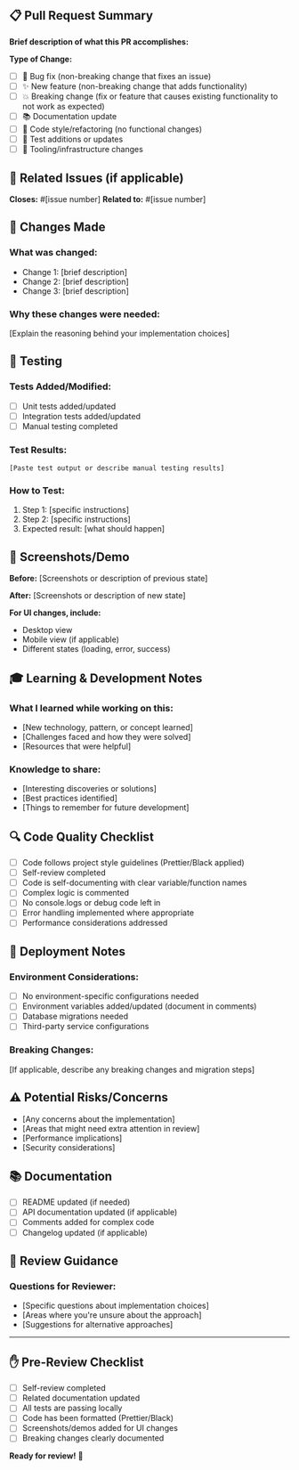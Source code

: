 ## 📋 Pull Request Summary

**Brief description of what this PR accomplishes:**

**Type of Change:**

- [ ] 🐛 Bug fix (non-breaking change that fixes an issue)
- [ ] ✨ New feature (non-breaking change that adds functionality)
- [ ] 💥 Breaking change (fix or feature that causes existing functionality to not work as expected)
- [ ] 📚 Documentation update
- [ ] 🎨 Code style/refactoring (no functional changes)
- [ ] 🧪 Test additions or updates
- [ ] 🔧 Tooling/infrastructure changes

## 🔗 Related Issues (if applicable)

**Closes:** #[issue number]
**Related to:** #[issue number]

## 📝 Changes Made

### What was changed:

- Change 1: [brief description]
- Change 2: [brief description]
- Change 3: [brief description]

### Why these changes were needed:

[Explain the reasoning behind your implementation choices]

## 🧪 Testing

### Tests Added/Modified:

- [ ] Unit tests added/updated
- [ ] Integration tests added/updated
- [ ] Manual testing completed

### Test Results:

```
[Paste test output or describe manual testing results]
```

### How to Test:

1. Step 1: [specific instructions]
2. Step 2: [specific instructions]
3. Expected result: [what should happen]

## 📸 Screenshots/Demo

**Before:**
[Screenshots or description of previous state]

**After:**
[Screenshots or description of new state]

**For UI changes, include:**

- Desktop view
- Mobile view (if applicable)
- Different states (loading, error, success)

## 🎓 Learning & Development Notes

### What I learned while working on this:

- [New technology, pattern, or concept learned]
- [Challenges faced and how they were solved]
- [Resources that were helpful]

### Knowledge to share:

- [Interesting discoveries or solutions]
- [Best practices identified]
- [Things to remember for future development]

## 🔍 Code Quality Checklist

- [ ] Code follows project style guidelines (Prettier/Black applied)
- [ ] Self-review completed
- [ ] Code is self-documenting with clear variable/function names
- [ ] Complex logic is commented
- [ ] No console.logs or debug code left in
- [ ] Error handling implemented where appropriate
- [ ] Performance considerations addressed

## 🚀 Deployment Notes

### Environment Considerations:

- [ ] No environment-specific configurations needed
- [ ] Environment variables added/updated (document in comments)
- [ ] Database migrations needed
- [ ] Third-party service configurations

### Breaking Changes:

[If applicable, describe any breaking changes and migration steps]

## ⚠️ Potential Risks/Concerns

- [Any concerns about the implementation]
- [Areas that might need extra attention in review]
- [Performance implications]
- [Security considerations]

## 📚 Documentation

- [ ] README updated (if needed)
- [ ] API documentation updated (if applicable)
- [ ] Comments added for complex code
- [ ] Changelog updated (if applicable)

## 🤝 Review Guidance

### Questions for Reviewer:

- [Specific questions about implementation choices]
- [Areas where you're unsure about the approach]
- [Suggestions for alternative approaches]

---

## ✋ Pre-Review Checklist

- [ ] Self-review completed
- [ ] Related documentation updated
- [ ] All tests are passing locally
- [ ] Code has been formatted (Prettier/Black)
- [ ] Screenshots/demos added for UI changes
- [ ] Breaking changes clearly documented

**Ready for review!** 🎉
